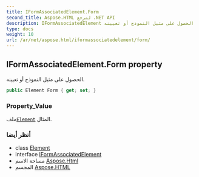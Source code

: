```yaml
---
title: IFormAssociatedElement.Form
second_title: Aspose.HTML لمرجع .NET API
description: IFormAssociatedElement ملكية. الحصول على مثيل النموذج أو تعيينه.
type: docs
weight: 10
url: /ar/net/aspose.html/iformassociatedelement/form/
---
```

## IFormAssociatedElement.Form property

الحصول على مثيل النموذج أو تعيينه.

```csharp
public Element Form { get; set; }
```

### Property_Value

ملف[`Element`](../../../aspose.html.dom/element/) المثال.

### أنظر أيضا

* class [Element](../../../aspose.html.dom/element/)
* interface [IFormAssociatedElement](../)
* مساحة الاسم [Aspose.Html](../../iformassociatedelement/)
* المجسم [Aspose.HTML](../../../)


